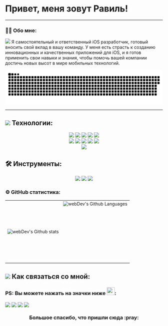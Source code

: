
# Привет, меня зовут Равиль!

---

### :man_technologist: Обо мне:

<img src="https://media.giphy.com/media/WUlplcMpOCEmTGBtBW/giphy.gif" width="30px"> Я самостоятельный и ответственный iOS разработчик, готовый вносить свой вклад в вашу команду. У меня есть страсть к созданию инновационных и качественных приложений для iOS, и я готов применить свои навыки и знания, чтобы помочь вашей компании достичь новых высот в мире мобильных технологий.
<p align="center">
 <img width="600" src="github-snake.svg" alt="snake"/>
</p>

---

## <img src="https://media.giphy.com/media/j2pOGeGYKe2xCCKwfi/giphy.gif" width="40"> Технологии:

<p align="center">
   <img style="pointer-events: none;" src="https://img.shields.io/badge/swift-%23ED8B00.svg?style=for-the-badge&logo=swift&logoColor=white">
   <img style="pointer-events: none;" src="https://img.shields.io/badge/UIKit-0078D6?style=for-the-badge&logoColor=white">
   <img style="pointer-events: none;" src="https://img.shields.io/badge/MVC-c600c7?style=for-the-badge&logoColor=white">
   <img style="pointer-events: none;" src="https://img.shields.io/badge/MVP-FF1493?style=for-the-badge&logoColor=white">
   <img style="pointer-events: none;" src="https://img.shields.io/badge/CoreData-039BE5?style=for-the-badge&logo=CoreData&logoColor=FFCC2F">
   </br>
   <img style="pointer-events: none;" src="https://img.shields.io/badge/AutoLayout-0078D6?style=for-the-badge&logoColor=white">
   <img style="pointer-events: none;" src="https://img.shields.io/badge/SnapKit-0169d0?style=for-the-badge&logoColor=white">
   <img style="pointer-events: none;" src="https://img.shields.io/badge/Programmatic Interface-c600c7?style=for-the-badge&logoColor=white">
    <img style="pointer-events: none;" src="https://img.shields.io/badge/Git-039BE5?style=for-the-badge&logoColor=white">
     <img style="pointer-events: none;" src="https://img.shields.io/badge/GitFlow-fe9c1b?style=for-the-badge&logoColor=white">
  </br>
   <img style="pointer-events: none;" src="https://img.shields.io/badge/Networking-00dae6?style=for-the-badge&logoColor=white">
   </br>
</p> 

<!-- ===========================================       Tools       ========================================================= -->

## 🛠 Инструменты:
<p align="center">
   <img src="https://img.shields.io/badge/GitHub-100000?style=for-the-badge&logo=github&logoColor=white">
   <img src="https://img.shields.io/badge/XCode%20-3CDA89?style=for-the-badge&logo=android-studio&logoColor=white">
   <img src="https://img.shields.io/badge/git-F05032?style=for-the-badge&logo=git&logoColor=white">
   </br>
</p> 

### ⚙️ GitHub статистика:

<table>
  <tr>
    <td>
      <img align="left" src="http://github-readme-streak-stats.herokuapp.com?user=asimovravil&theme=dark&background=000000" alt="webDev's Github stats" />
    </td>
    <td>
      <img height="195px" align="right" alt="webDev's Github Languages" src="https://github-readme-stats-sigma-five.vercel.app/api/top-langs/?username=asimovravil&layout=compact&theme=vision-friendly-dark" />
    </td>
  </tr>
</table>

## <img src="https://media.giphy.com/media/LnQjpWaON8nhr21vNW/giphy.gif" width="40"> Как связаться со мной:
### PS: Вы можете нажать на значки ниже <img src="https://raw.githubusercontent.com/Tarikul-Islam-Anik/Animated-Fluent-Emojis/master/Emojis/Hand%20gestures/Backhand%20Index%20Pointing%20Down.png" width="25" height="25" />:
<p align="left">
   <a href="https://t.me/asimovravil" target="blank"><img align="center" src="https://img.shields.io/badge/Telegram-2CA5E0?style=for-the-badge&logo=telegram&logoColor=white" /></a>
   <a href="https://www.instagram.com/asimovravil" target="blank"><img align="center" src="https://img.shields.io/badge/Instagram-833AB4?style=for-the-badge&logo=instagram&logoColor=white" /></a>
   <a href="https://www.vk.com/asimovravil" target="blank"><img align="center" src="https://img.shields.io/badge/Vkontakte-405DE6?style=for-the-badge&logo=vk&logoColor=white" /></a>
   <a href="https://www.linkedin.com/in/asimovravil" target="blank"><img align="center" src="https://img.shields.io/badge/Linkedin-405DE6?style=for-the-badge&logo=linkedin&logoColor=white" /></a>
</p>
<h3 align="center">Большое спасибо, что пришли сюда :pray:</h3>
